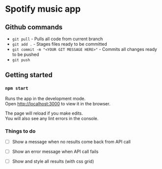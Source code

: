 # Spotify music app

## Github commands

- `git pull` - Pulls all code from current branch
- `git add .` - Stages files ready to be committed
- `git commit -m "<YOUR GIT MESSAGE HERE>"` - Commits all changes ready to be pushed
- `git push`

## Getting started

### `npm start`

Runs the app in the development mode.\
Open [http://localhost:3000](http://localhost:3000) to view it in the browser.

The page will reload if you make edits.\
You will also see any lint errors in the console.
  
### Things to do

- [ ] Show a message when no results come back from API call
- [ ] Show an error message when API call fails
- [ ] Show and style all results (with css grid)
  
